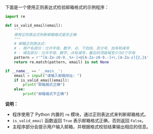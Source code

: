 下面是一个使用正则表达式检验邮箱格式的示例程序：

```python
import re

def is_valid_email(email):
    """
    使用正则表达式判断邮箱格式是否正确
    """
    # 邮箱正则表达式:
    # - 用户名部分：允许字母、数字、点、下划线、百分号、加号和减号
    # - 域名部分：允许字母、数字、点和减号，最后的顶级域至少为2个字母
    pattern = r'^[A-Za-z0-9._%+-]+@[A-Za-z0-9.-]+\.[A-Za-z]{2,}$'
    return re.match(pattern, email) is not None

if __name__ == '__main__':
    email = input("请输入邮箱地址: ")
    if is_valid_email(email):
        print("邮箱格式正确")
    else:
        print("邮箱格式不正确")
```

**说明：**

- 程序使用了 Python 内置的 `re` 模块，通过正则表达式来判断邮箱格式。
- `is_valid_email` 函数返回 `True` 表示邮箱格式正确，否则返回 `False`。
- 主程序部分会提示用户输入邮箱，并根据格式校验结果输出相应的信息。